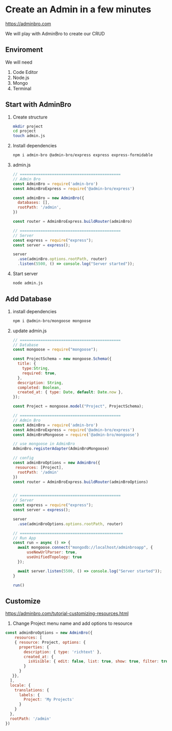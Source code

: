 # Create an Admin in a few minutes

https://adminbro.com

We will play with AdminBro to create our CRUD

## Enviroment

We will need

1. Code Editor
2. Node.js
3. Mongo
4. Terminal



## Start with AdminBro

1. Create structure

   ```sh
   mkdir project
   cd project
   touch admin.js
   ```

2. Install dependencies

   ```sh
   npm i admin-bro @admin-bro/express express express-formidable
   ```

3. admin.js

   ```js
   // ============================================
   // Admin Bro
   const AdminBro = require('admin-bro')
   const AdminBroExpress = require('@admin-bro/express')

   const adminBro = new AdminBro({
     databases: [],
     rootPath: '/admin',
   })

   const router = AdminBroExpress.buildRouter(adminBro)

   // ============================================
   // Server
   const express = require("express");
   const server = express();

   server
     .use(adminBro.options.rootPath, router)
     .listen(5500, () => console.log("Server started"));
   ```

4. Start server

   ```sh
   node admin.js
   ```



## Add Database

1. install dependencies

   ```sh
   npm i @admin-bro/mongoose mongoose
   ```

2. update admin.js

   ```js
   // ============================================
   // Database
   const mongoose = require("mongoose");

   const ProjectSchema = new mongoose.Schema({
     title: {
       type:String,
       required: true,
     },
     description: String,
     completed: Boolean,
     created_at: { type: Date, default: Date.now },
   });

   const Project = mongoose.model("Project", ProjectSchema);

   // ============================================
   // Admin Bro
   const AdminBro = require('admin-bro')
   const AdminBroExpress = require('@admin-bro/express')
   const AdminBroMongoose = require('@admin-bro/mongoose')

   // use mongoose in AdminBro
   AdminBro.registerAdapter(AdminBroMongoose)

   // config
   const adminBroOptions = new AdminBro({
   	resources: [Project],
     rootPath: '/admin'
   })
   const router = AdminBroExpress.buildRouter(adminBroOptions)


   // ============================================
   // Server
   const express = require("express");
   const server = express();

   server
     .use(adminBroOptions.options.rootPath, router)

   // =============================================
   // Run App
   const run = async () => {
     await mongoose.connect("mongodb://localhost/adminbroapp", {
         useNewUrlParser: true,
         useUnifiedTopology: true
     });

     await server.listen(5500, () => console.log("Server started"));
   }

   run()
   ```



## Customize

https://adminbro.com/tutorial-customizing-resources.html

1. Change Project menu name and add options to resource

```js
const adminBroOptions = new AdminBro({
	resources: [
    { resource: Project, options: {
      properties: {
        description: { type: 'richtext' },
        created_at: {
          isVisible: { edit: false, list: true, show: true, filter: true }
        }
      }
   }},
  ],
  locale: {
    translations: {
      labels: {
        Project: 'My Projects'
      }
    }
  },
  rootPath: '/admin'
})
```
